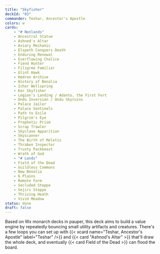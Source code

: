 ```yaml
---
title: "Skyfisher"
deckId: "03"
commander: Teshar, Ancestor's Apostle
colors: w
cards:
    - "# Nonlands"
    - Ancestral Statue
    - Ashnod's Altar
    - Aviary Mechanic
    - Elspeth Conquers Death
    - Enduring Renewal
    - Everflowing Chalice
    - Fiend Hunter
    - Filigree Familiar
    - Glint Hawk
    - Hedron Archive
    - History of Benalia
    - Ichor Wellspring
    - Kor Skyfisher
    - Legion's Landing / Adanto, the First Fort
    - Ondu Inversion / Ondu Skyruins
    - Palace Jailer
    - Palace Sentinels
    - Path to Exile
    - Pilgrim's Eye
    - Prophetic Prism
    - Scrap Trawler
    - Skyclave Apparition
    - Skyscanner
    - The Birth of Meletis
    - Thraben Inspector
    - Trusty Packbeast
    - Wrath of God
    - "# Lands"
    - Field of the Dead
    - Guildless Commons
    - New Benalia
    - 6 Plains
    - Remote Farm
    - Secluded Steppe
    - Sejiri Steppe
    - Thriving Heath
    - Vivid Meadow
status: done
draft: false
---
```


Based on Wx monarch decks in pauper, this deck aims to build a value engine by repeatedly bouncing small utility artifacts and creatures. There's a few loops you can set up with {{< xcard name="Teshar, Ancestor's Apostle" label="Teshar" />}} and {{< card "Ashnod's Altar" >}} that'll draw the whole deck, and eventually {{< card Field of the Dead >}} can flood the board.
